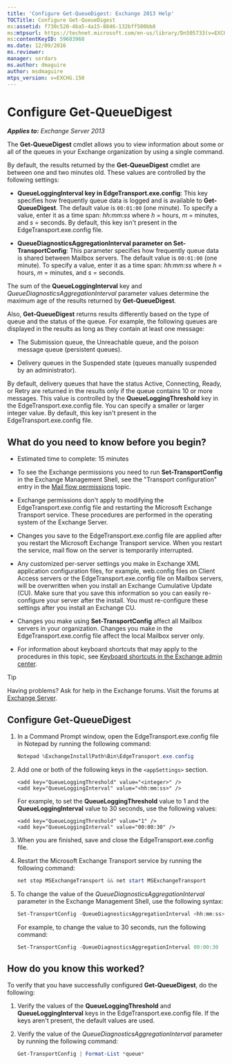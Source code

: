 ```yaml
---
title: 'Configure Get-QueueDigest: Exchange 2013 Help'
TOCTitle: Configure Get-QueueDigest
ms:assetid: f730c520-4ba5-4a15-8846-132bff500bb8
ms:mtpsurl: https://technet.microsoft.com/en-us/library/Dn505733(v=EXCHG.150)
ms:contentKeyID: 59603968
ms.date: 12/09/2016
ms.reviewer: 
manager: serdars
ms.author: dmaguire
author: msdmaguire
mtps_version: v=EXCHG.150
---
```


# Configure Get-QueueDigest

_**Applies to:** Exchange Server 2013_

The **Get-QueueDigest** cmdlet allows you to view information about some or all of the queues in your Exchange organization by using a single command.

By default, the results returned by the **Get-QueueDigest** cmdlet are between one and two minutes old. These values are controlled by the following settings:

- **QueueLoggingInterval key in EdgeTransport.exe.config**: This key specifies how frequently queue data is logged and is available to **Get-QueueDigest**. The default value is `00:01:00` (one minute). To specify a value, enter it as a time span: *hh:mm:ss* where *h* = hours, *m* = minutes, and *s* = seconds. By default, this key isn't present in the EdgeTransport.exe.config file.

- **QueueDiagnosticsAggregationInterval parameter on Set-TransportConfig**: This parameter specifies how frequently queue data is shared between Mailbox servers. The default value is `00:01:00` (one minute). To specify a value, enter it as a time span: *hh:mm:ss* where *h* = hours, *m* = minutes, and *s* = seconds.

The sum of the **QueueLoggingInterval** key and *QueueDiagnosticsAggregationInterval* parameter values determine the maximum age of the results returned by **Get-QueueDigest**.

Also, **Get-QueueDigest** returns results differently based on the type of queue and the status of the queue. For example, the following queues are displayed in the results as long as they contain at least one message:

- The Submission queue, the Unreachable queue, and the poison message queue (persistent queues).

- Delivery queues in the Suspended state (queues manually suspended by an administrator).

By default, delivery queues that have the status Active, Connecting, Ready, or Retry are returned in the results only if the queue contains 10 or more messages. This value is controlled by the **QueueLoggingThreshold** key in the EdgeTransport.exe.config file. You can specify a smaller or larger integer value. By default, this key isn't present in the EdgeTransport.exe.config file.

## What do you need to know before you begin?

- Estimated time to complete: 15 minutes

- To see the Exchange permissions you need to run **Set-TransportConfig** in the Exchange Management Shell, see the "Transport configuration" entry in the [Mail flow permissions](mail-flow-permissions-exchange-2013-help.md) topic.

- Exchange permissions don't apply to modifying the EdgeTransport.exe.config file and restarting the Microsoft Exchange Transport service. These procedures are performed in the operating system of the Exchange Server.

- Changes you save to the EdgeTransport.exe.config file are applied after you restart the Microsoft Exchange Transport service. When you restart the service, mail flow on the server is temporarily interrupted.

- Any customized per-server settings you make in Exchange XML application configuration files, for example, web.config files on Client Access servers or the EdgeTransport.exe.config file on Mailbox servers, will be overwritten when you install an Exchange Cumulative Update (CU). Make sure that you save this information so you can easily re-configure your server after the install. You must re-configure these settings after you install an Exchange CU.

- Changes you make using **Set-TransportConfig** affect all Mailbox servers in your organization. Changes you make in the EdgeTransport.exe.config file affect the local Mailbox server only.

- For information about keyboard shortcuts that may apply to the procedures in this topic, see [Keyboard shortcuts in the Exchange admin center](keyboard-shortcuts-in-the-exchange-admin-center-2013-help.md).

> [!TIP]
> Having problems? Ask for help in the Exchange forums. Visit the forums at [Exchange Server](https://go.microsoft.com/fwlink/p/?linkid=60612).

## Configure Get-QueueDigest

1. In a Command Prompt window, open the EdgeTransport.exe.config file in Notepad by running the following command:

    ```powershell
    Notepad %ExchangeInstallPath%Bin\EdgeTransport.exe.config
    ```

2. Add one or both of the following keys in the `<appSettings>` section.

    ```Command&nbsp;Line
    <add key="QueueLoggingThreshold" value="<integer>" />
    <add key="QueueLoggingInterval" value="<hh:mm:ss>" />
    ```

    For example, to set the **QueueLoggingThreshold** value to 1 and the **QueueLoggingInterval** value to 30 seconds, use the following values:

    ```Command&nbsp;Line
    <add key="QueueLoggingThreshold" value="1" />
    <add key="QueueLoggingInterval" value="00:00:30" />
    ```

3. When you are finished, save and close the EdgeTransport.exe.config file.

4. Restart the Microsoft Exchange Transport service by running the following command:

    ```powershell
    net stop MSExchangeTransport && net start MSExchangeTransport
    ```

5. To change the value of the *QueueDiagnosticsAggregationInterval* parameter in the Exchange Management Shell, use the following syntax:

    ```powershell
    Set-TransportConfig -QueueDiagnosticsAggregationInterval <hh:mm:ss>
    ```

    For example, to change the value to 30 seconds, run the following command:

    ```powershell
    Set-TransportConfig -QueueDiagnosticsAggregationInterval 00:00:30
    ```

## How do you know this worked?

To verify that you have successfully configured **Get-QueueDigest**, do the following:

1. Verify the values of the **QueueLoggingThreshold** and **QueueLoggingInterval** keys in the EdgeTransport.exe.config file. If the keys aren't present, the default values are used.

2. Verify the value of the *QueueDiagnosticsAggregationInterval* parameter by running the following command:

    ```powershell
    Get-TransportConfig | Format-List *queue*
    ```
